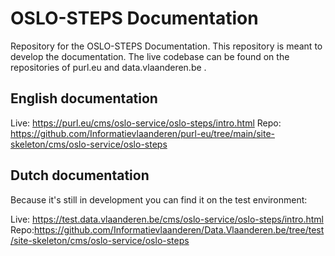 # OSLO-STEPS Documentation

Repository for the OSLO-STEPS Documentation. This repository is meant to develop the documentation. The live codebase can be found on the repositories of purl.eu and data.vlaanderen.be . 

## English documentation

Live: https://purl.eu/cms/oslo-service/oslo-steps/intro.html
Repo: https://github.com/Informatievlaanderen/purl-eu/tree/main/site-skeleton/cms/oslo-service/oslo-steps

## Dutch documentation

Because it's still in development you can find it on the test environment:

Live: https://test.data.vlaanderen.be/cms/oslo-service/oslo-steps/intro.html 
Repo:https://github.com/Informatievlaanderen/Data.Vlaanderen.be/tree/test/site-skeleton/cms/oslo-service/oslo-steps
